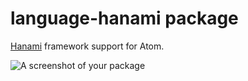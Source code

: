 # language-hanami package

[Hanami](http://hanamirb.org) framework support for Atom.

![A screenshot of your package](https://f.cloud.github.com/assets/69169/2290250/c35d867a-a017-11e3-86be-cd7c5bf3ff9b.gif)
